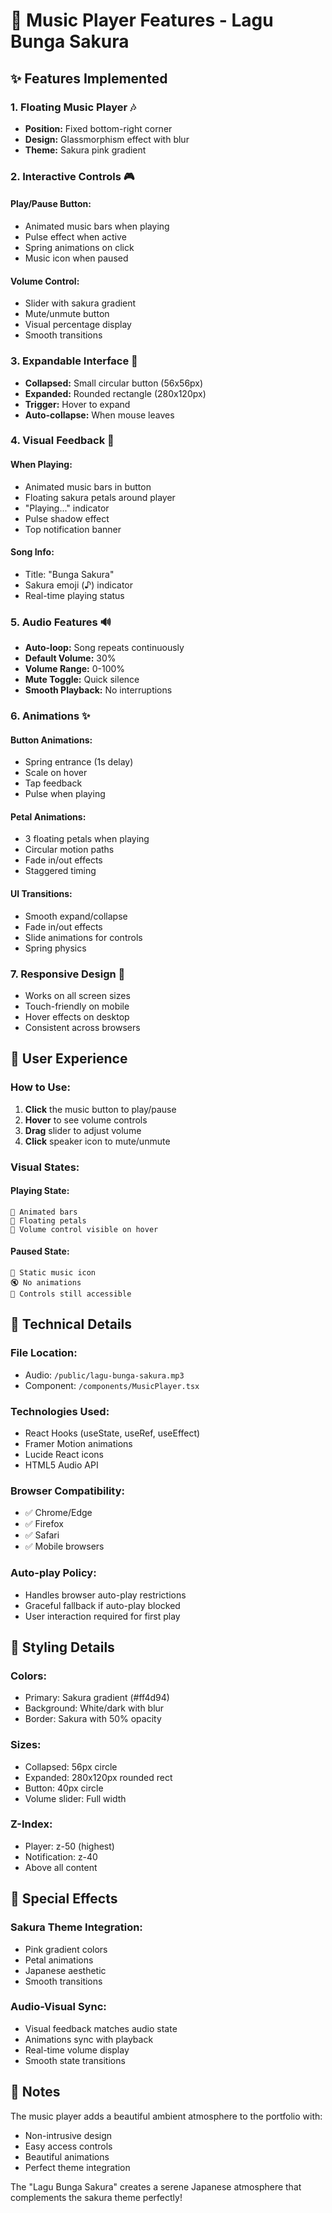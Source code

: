 # 🎵 Music Player Features - Lagu Bunga Sakura

## ✨ Features Implemented

### 1. **Floating Music Player** 🎶
- **Position:** Fixed bottom-right corner
- **Design:** Glassmorphism effect with blur
- **Theme:** Sakura pink gradient

### 2. **Interactive Controls** 🎮

#### Play/Pause Button:
- Animated music bars when playing
- Pulse effect when active
- Spring animations on click
- Music icon when paused

#### Volume Control:
- Slider with sakura gradient
- Mute/unmute button
- Visual percentage display
- Smooth transitions

### 3. **Expandable Interface** 📱
- **Collapsed:** Small circular button (56x56px)
- **Expanded:** Rounded rectangle (280x120px)
- **Trigger:** Hover to expand
- **Auto-collapse:** When mouse leaves

### 4. **Visual Feedback** 🌸

#### When Playing:
- Animated music bars in button
- Floating sakura petals around player
- "Playing..." indicator
- Pulse shadow effect
- Top notification banner

#### Song Info:
- Title: "Bunga Sakura"
- Sakura emoji (♪) indicator
- Real-time playing status

### 5. **Audio Features** 🔊
- **Auto-loop:** Song repeats continuously
- **Default Volume:** 30%
- **Volume Range:** 0-100%
- **Mute Toggle:** Quick silence
- **Smooth Playback:** No interruptions

### 6. **Animations** ✨

#### Button Animations:
- Spring entrance (1s delay)
- Scale on hover
- Tap feedback
- Pulse when playing

#### Petal Animations:
- 3 floating petals when playing
- Circular motion paths
- Fade in/out effects
- Staggered timing

#### UI Transitions:
- Smooth expand/collapse
- Fade in/out effects
- Slide animations for controls
- Spring physics

### 7. **Responsive Design** 📱
- Works on all screen sizes
- Touch-friendly on mobile
- Hover effects on desktop
- Consistent across browsers

## 🎯 User Experience

### How to Use:
1. **Click** the music button to play/pause
2. **Hover** to see volume controls
3. **Drag** slider to adjust volume
4. **Click** speaker icon to mute/unmute

### Visual States:

#### Playing State:
```
🎵 Animated bars
🌸 Floating petals
📢 Volume control visible on hover
```

#### Paused State:
```
🎵 Static music icon
🔇 No animations
📢 Controls still accessible
```

## 🔧 Technical Details

### File Location:
- Audio: `/public/lagu-bunga-sakura.mp3`
- Component: `/components/MusicPlayer.tsx`

### Technologies Used:
- React Hooks (useState, useRef, useEffect)
- Framer Motion animations
- Lucide React icons
- HTML5 Audio API

### Browser Compatibility:
- ✅ Chrome/Edge
- ✅ Firefox
- ✅ Safari
- ✅ Mobile browsers

### Auto-play Policy:
- Handles browser auto-play restrictions
- Graceful fallback if auto-play blocked
- User interaction required for first play

## 🎨 Styling Details

### Colors:
- Primary: Sakura gradient (#ff4d94)
- Background: White/dark with blur
- Border: Sakura with 50% opacity

### Sizes:
- Collapsed: 56px circle
- Expanded: 280x120px rounded rect
- Button: 40px circle
- Volume slider: Full width

### Z-Index:
- Player: z-50 (highest)
- Notification: z-40
- Above all content

## 🌸 Special Effects

### Sakura Theme Integration:
- Pink gradient colors
- Petal animations
- Japanese aesthetic
- Smooth transitions

### Audio-Visual Sync:
- Visual feedback matches audio state
- Animations sync with playback
- Real-time volume display
- Smooth state transitions

## 📝 Notes

The music player adds a beautiful ambient atmosphere to the portfolio with:
- Non-intrusive design
- Easy access controls
- Beautiful animations
- Perfect theme integration

The "Lagu Bunga Sakura" creates a serene Japanese atmosphere that complements the sakura theme perfectly!
